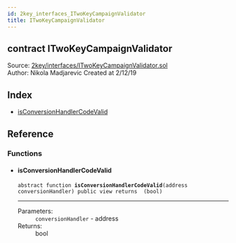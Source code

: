 ```yaml
---
id: 2key_interfaces_ITwoKeyCampaignValidator
title: ITwoKeyCampaignValidator
---
```


<div class="contract-doc"><div class="contract"><h2 class="contract-header"><span class="contract-kind">contract</span> ITwoKeyCampaignValidator</h2><div class="source">Source: <a href="git+https://github.com/2keynet/web3-alpha/blob/v0.0.3/contracts/2key/interfaces/ITwoKeyCampaignValidator.sol" target="_blank">2key/interfaces/ITwoKeyCampaignValidator.sol</a></div><div class="author">Author: Nikola Madjarevic Created at 2/12/19</div></div><div class="index"><h2>Index</h2><ul><li><a href="2key_interfaces_ITwoKeyCampaignValidator.html#isConversionHandlerCodeValid">isConversionHandlerCodeValid</a></li></ul></div><div class="reference"><h2>Reference</h2><div class="functions"><h3>Functions</h3><ul><li><div class="item function"><span id="isConversionHandlerCodeValid" class="anchor-marker"></span><h4 class="name">isConversionHandlerCodeValid</h4><div class="body"><code class="signature"><span>abstract </span>function <strong>isConversionHandlerCodeValid</strong><span>(address conversionHandler) </span><span>public </span><span>view </span><span>returns  (bool) </span></code><hr/><dl><dt><span class="label-parameters">Parameters:</span></dt><dd><div><code>conversionHandler</code> - address</div></dd><dt><span class="label-return">Returns:</span></dt><dd>bool</dd></dl></div></div></li></ul></div></div></div>

